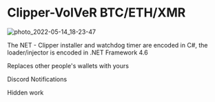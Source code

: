 # Clipper-VolVeR BTC/ETH/XMR

![photo_2022-05-14_18-23-47](https://user-images.githubusercontent.com/52369870/168427920-00a1222e-1f1d-4b8f-89b5-7a4a3c053503.jpg)

The NET - Clipper installer and watchdog timer are encoded in C#, the loader/injector is encoded in .NET Framework 4.6

Replaces other people's wallets with yours

Discord Notifications

Hidden work
